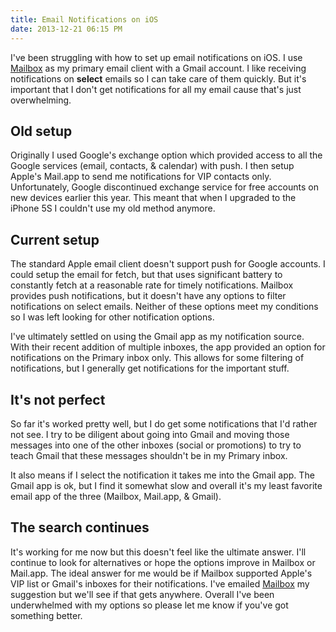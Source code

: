 ```yaml
---
title: Email Notifications on iOS
date: 2013-12-21 06:15 PM
---
```


I've been struggling with how to set up email notifications on iOS. I use [Mailbox](https://itunes.apple.com/us/app/mailbox/id576502633?mt=8&at=10lqks) as my primary email client with a Gmail account. I like receiving notifications on **select** emails so I can take care of them quickly. But it's important that I don't get notifications for all my email cause that's just overwhelming.

## Old setup
Originally I used Google's exchange option which provided access to all the Google services (email, contacts, & calendar) with push. I then setup Apple's Mail.app to send me notifications for VIP contacts only. Unfortunately, Google discontinued exchange service for free accounts on new devices earlier this year. This meant that when I upgraded to the iPhone 5S I couldn't use my old method anymore.

## Current setup
The standard Apple email client doesn't support push for Google accounts. I could setup the email for fetch, but that uses significant battery to constantly fetch at a reasonable rate for timely notifications.  Mailbox provides push notifications, but it doesn't have any options to filter notifications on select emails. Neither of these options meet my conditions so I was left looking for other notification options.

I've ultimately settled on using the Gmail app as my notification source.  With their recent addition of multiple inboxes, the app provided an option for notifications on the Primary inbox only. This allows for some filtering of notifications, but I generally get notifications for the important stuff.

## It's not perfect
So far it's worked pretty well, but I do get some notifications that I'd rather not see. I try to be diligent about going into Gmail and moving those messages into one of the other inboxes (social or promotions) to try to teach Gmail that these messages shouldn't be in my Primary inbox.

It also means if I select the notification it takes me into the Gmail app. The Gmail app is ok, but I find it somewhat slow and overall it's my least favorite email app of the three (Mailbox, Mail.app, & Gmail).

## The search continues
It's working for me now but this doesn't feel like the ultimate answer. I'll continue to look for alternatives or hope the options improve in Mailbox or Mail.app. The ideal answer for me would be if Mailbox supported Apple's VIP list or Gmail's inboxes for their notifications. I've emailed [Mailbox](https://itunes.apple.com/us/app/mailbox/id576502633?mt=8&at=10lqks) my suggestion but we'll see if that gets anywhere. Overall I've been underwhelmed with my options so please let me know if you've got something better.